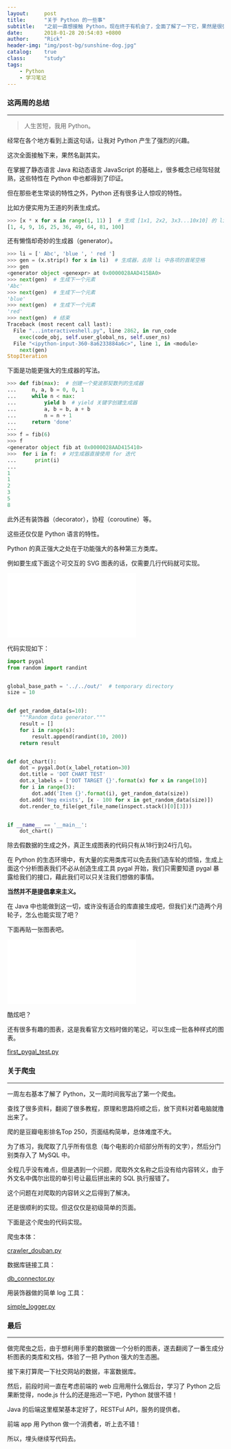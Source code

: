 ```yaml
---
layout:     post
title:      "关于 Python 的一些事"
subtitle:   "之前一直想接触 Python，现在终于有机会了，全面了解了一下它，果然是很强大的语言。"
date:       2018-01-28 20:54:03 +0800
author:     "Rick"
header-img: "img/post-bg/sunshine-dog.jpg"
catalog:    true
class:      "study"
tags:
    - Python
    - 学习笔记
---
```


### 这两周的总结
***

> 人生苦短，我用 Python。

经常在各个地方看到上面这句话，让我对 Python 产生了强烈的兴趣。

这次全面接触下来，果然名副其实。

在掌握了静态语言 Java 和动态语言 JavaScript 的基础上，很多概念已经驾轻就熟，这些特性在 Python 中也都得到了印证。

但在那些老生常谈的特性之外，Python 还有很多让人惊叹的特性。

比如方便实用为王道的列表生成式。

```python
>>> [x * x for x in range(1, 11) ]  # 生成 [1x1, 2x2, 3x3...10x10] 的 list
[1, 4, 9, 16, 25, 36, 49, 64, 81, 100]
```


还有懒惰却奇妙的生成器（generator）。

```python
>>> li = [' Abc', 'blue ', ' red ']
>>> gen = (x.strip() for x in li)  # 生成器，去除 li 中各项的首尾空格
>>> gen
<generator object <genexpr> at 0x0000028AAD415BA0>
>>> next(gen)  # 生成下一个元素
'Abc'
>>> next(gen)  # 生成下一个元素
'blue'
>>> next(gen)  # 生成下一个元素
'red'
>>> next(gen)  # 结束
Traceback (most recent call last):
  File "...interactiveshell.py", line 2862, in run_code
    exec(code_obj, self.user_global_ns, self.user_ns)
  File "<ipython-input-360-8a6233884a6c>", line 1, in <module>
    next(gen)
StopIteration
```


下面是功能更强大的生成器的写法。

```python
>>> def fib(max):  # 创建一个斐波那契数列的生成器
...     n, a, b = 0, 0, 1
...     while n < max:
...         yield b  # yield 关键字创建生成器
...         a, b = b, a + b
...         n = n + 1
...     return 'done'
...
>>> f = fib(6)
>>> f
<generator object fib at 0x0000028AAD415410>
>>>  for i in f:  # 对生成器直接使用 for 迭代
...      print(i)
...      
1
1
2
3
5
8
```


此外还有装饰器（decorator），协程（coroutine）等。

这些还仅仅是 Python 语言的特性。

Python 的真正强大之处在于功能强大的各种第三方类库。

例如要生成下面这个可交互的 SVG 图表的话，仅需要几行代码就可实现。

<embed src="/img/post-img/svg/dot_chart.svg" />

代码实现如下：

```python
import pygal
from random import randint


global_base_path = '../../out/'  # temporary directory
size = 10


def get_random_data(s=10):
    """Random data generator."""
    result = []
    for i in range(s):
        result.append(randint(10, 200))
    return result


def dot_chart():
    dot = pygal.Dot(x_label_rotation=30)
    dot.title = 'DOT CHART TEST'
    dot.x_labels = ['DOT TARGET {}'.format(x) for x in range(10)]
    for i in range(3):
        dot.add('Item {}'.format(i), get_random_data(size))
    dot.add('Neg exists', [x - 100 for x in get_random_data(size)])
    dot.render_to_file(get_file_name(inspect.stack()[0][3]))


if __name__ == '__main__':
    dot_chart()

```

除去假数据的生成之外，真正生成图表的代码只有从18行到24行几句。

在 Python 的生态环境中，有大量的实用类库可以免去我们造车轮的烦恼，生成上面这个分析图表我们不必从创造生成工具 pygal 开始，我们只需要知道 pygal 暴露给我们的接口，藉此我们可以只关注我们想做的事情。

**当然并不是提倡拿来主义。**

在 Java 中也能做到这一切，或许没有适合的库直接生成吧，但我们关门造两个月轮子，怎么也能实现了吧？

下面再贴一张图表吧。

<embed src="/img/post-img/svg/half_solid_gauge_chart.svg" />

酷炫吧？

还有很多有趣的图表，这是我看官方文档时做的笔记，可以生成一批各种样式的图表。

[first_pygal_test.py](https://github.com/CRitsu/python.test/tree/master/rick/pygal_test/first_pygal_test.py)


### 关于爬虫
***

一周左右基本了解了 Python，又一周时间我写出了第一个爬虫。

查找了很多资料，翻阅了很多教程，原理和思路捋顺之后，放下资料对着电脑就撸出来了。

爬的是豆瓣电影排名Top 250，页面结构简单，总体难度不大。

为了练习，我爬取了几乎所有信息（每个电影的介绍部分所有的文字），然后分门别类存入了 MySQL 中。

全程几乎没有难点，但是遇到一个问题，爬取外文名称之后没有给内容转义，由于外文名中偶尔出现的单引号让最后拼出来的 SQL 执行报错了。

这个问题在对爬取的内容转义之后得到了解决。

还是很顺利的实现。但这仅仅是初级简单的页面。

下面是这个爬虫的代码实现。

爬虫本体：

[crawler_douban.py](https://github.com/CRitsu/python.test/blob/master/crawler/crawler_douban/crawler_douban.py)

数据库链接工具：

[db_connector.py](https://github.com/CRitsu/python.test/blob/master/crawler/crawler_douban/db_connector.py)

用装饰器做的简单 log 工具：

[simple_logger.py](https://github.com/CRitsu/python.test/blob/master/crawler/crawler_douban/simple_logger.py)


### 最后
***

做完爬虫之后，由于想利用手里的数据做一个分析的图表，遂去翻阅了一番生成分析图表的类库和文档，体验了一把 Python 强大的生态圈。

接下来打算爬一下社交网站的数据，丰富数据库。

然后，前段时间一直在考虑前端的 web 应用用什么做后台，学习了 Python 之后果断觉得，node.js 什么的还是拖迟一下吧，Python 就很不错！

Java 的后端这里框架基本定好了，RESTFul API，服务的提供者。

前端 app 用 Python 做一个消费者，听上去不错！

所以，埋头继续写代码去。

